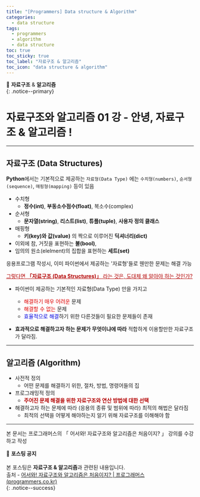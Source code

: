 ```yaml
---
title: "[Programmers] Data structure & Algorithm"
categories:
  - data structure
tags:
  - programmers
  - algorithm
  - data structure
toc: true
toc_sticky: true
toc_label: "자료구조 & 알고리즘"
toc_icon: "data structure & algorithm"
---
```


📌 **자료구조** & **알고리즘**<br>
{: .notice--primary}

# 자료구조와 알고리즘 01 강 - 안녕, 자료구조 & 알고리즘 !

---

## 자료구조 (Data Structures)
**Python**에서는 기본적으로 제공하는 ``자료형(Data Type)`` 에는
 ``수치형(numbers)``, ``순서형(sequence)``, ``매핑형(mapping)`` 등이 있음

- 수치형
    - **정수(int)**, **부동소수점수(float)**, 복소수(complex)<br>
- 순서형
    - **문자열(string)**, **리스트(list)**, **튜플(tuple)**, **사용자 정의 클래스**<br>
- 매핑형
    - **키(key)와 값(value)** 의 짝으로 이루어진 **딕셔너리(dict)**<br>
- 이외에 참, 거짓을 표현하는 **불(bool)**,
- 임의의 원소(elelment)의 집합을 표현하는 **세트(set)**<br>


응용프로그램 작성시, 이미 파이썬에서 제공하는 '자료형'들로 웬만한 문제는 해결 가능

<span style="color:#b40404"><u>그렇다면 **「자료구조 (Data Structures)」** 라는 것은, 도대체 왜 알아야 하는 것인가?</u></span>

- 파이썬이 제공하는 기본적인 자료형(Data Type) 만을 가지고

  - <span style="color:#df0101">해결하기 매우 어려운</span> 문제
  - <span style="color:#df0101">해결할 수 없는</span> 문제
  - <span style="color:#0101df">효율적으로 해결</span>하기 위한 다른것들이 필요한 문제들이 존재<br>
- **효과적으로 해결하고자 하는 문제가 무엇이냐에 따라** 적합하게 이용할만한 자료구조가 달라짐.

---

## 알고리즘 (Algorithm)

- 사전적 정의
  - 어떤 문제를 해결하기 위한, 절차, 방법, 명령어들의 집<br>
- 프로그래밍적 정의
  - **<span style="color:#b40404">주어진 문제 해결을 위한 자료구조와 연산 방법에 대한 선택**</span><br>
- 해결하고자 하는 문제에 따라 (응용의 종류 및 범위에 따라) 최적의 해법은 달라짐
  - 최적의 선택을 어떻게 해야하는지 알기 위해 자료구조를 이해해야 함

---

본 문서는 프로그래머스의 「 어서와! 자료구조와 알고리즘은 처음이지? 」 강의를 수강하고 작성

🔔 **포스팅 공지** <br><br>
본 포스팅은 **자료구조 & 알고리즘**과 관련된 내용입니다.<br>
출처 - [어서와! 자료구조와 알고리즘은 처음이지? | 프로그래머스 (programmers.co.kr)](https://programmers.co.kr/learn/courses/57)<br>
{: .notice--success}